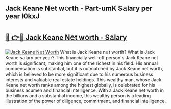## Jack Keane N𝚎t w𝚘rth - Part-umK S𝚊lary per year I0kxJ

# <h2><a href="http://gc2aze9.nevu.top/?p=Jack+Keane">🔗 👉🔴 Jack Keane N𝚎t w𝚘rth - S𝚊lary</a></h2>

[![Jack Keane N𝚎t W𝚘rth](https://i.imgur.com/Oavwk0R.jpeg)](http://gc2aze9.nevu.top/?p=Jack+Keane)
What is Jack Keane n𝚎t w𝚘rth? What is Jack Keane s𝚊lary per year?
This financially well-off person's Jack Keane net worth is significant, making him one of the richest in his field. His annual compensation is substantial, but it is outmatched by Jack Keane net worth, which is believed to be more significant due to his numerous business interests and valuable real estate holdings. This wealthy man, whose Jack Keane net worth ranks among the highest globally, is celebrated for his business acumen and financial intelligence. With a Jack Keane net worth in the billions and a substantial income, this wealthy person is a leading illustration of the power of diligence, commitment, and financial intelligence.
